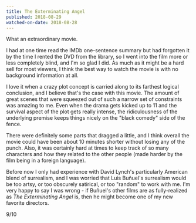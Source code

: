 ```yaml
---
title: The Exterminating Angel
published: 2018-08-29
watched-on-date: 2018-08-28
---
```


What an extraordinary movie.

I had at one time read the IMDb one-sentence summary but had forgotten it by the time I rented the DVD from the library, so I went into the film more or less completely blind, and I'm so glad I did. As much as it might be a hard sell for most viewers, I think the best way to watch the movie is with no background information at all.

I love it when a crazy plot concept is carried along to its farthest logical conclusion, and I believe that's the case with this movie. The amount of great scenes that were squeezed out of such a narrow set of constraints was amazing to me. Even when the drama gets kicked up to 11 and the survival aspect of the plot gets really intense, the ridiculousness of the underlying premise keeps things nicely on the "black comedy" side of the fence.

There were definitely some parts that dragged a little, and I think overall the movie could have been about 10 minutes shorter without losing any of the punch. Also, it was certainly hard at times to keep track of so many characters and how they related to the other people (made harder by the film being in a foreign language).

Before now I only had experience with David Lynch's particularly American blend of surrealism, and I was worried that Luis Buñuel's surrealism would be too artsy, or too obscurely satirical, or too "random" to work with me. I'm very happy to say I was wrong - if Buñuel's other films are as fully-realized as _The Exterminating Angel_ is, then he might become one of my new favorite directors.

9/10
